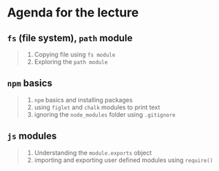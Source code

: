 # Agenda for the lecture

## `fs` (file system), `path` module

> 1. Copying file using `fs module`
> 2. Exploring the `path module`

## `npm` basics

> 1. `npm` basics and installing packages
> 2. using `figlet` and `chalk` modules to print text
> 3. ignoring the `node_modules` folder using `.gitignore`

## `js` modules

> 1. Understanding the `module.exports` object
> 2. importing and exporting user defined modules using `require()`
